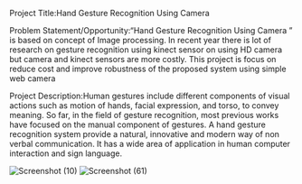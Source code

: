 
Project Title:Hand Gesture Recognition Using Camera

Problem Statement/Opportunity:“Hand Gesture Recognition Using Camera ” is based on concept of Image processing. In recent year there is lot of research on gesture recognition using kinect sensor on using HD camera but camera and kinect sensors are more costly. This project is focus on reduce cost and improve robustness of the proposed system using simple web camera

Project Description:Human gestures include different components of visual actions such as motion of hands, facial expression, and torso, to convey meaning. So far, in the field of gesture recognition, most previous works have focused on the manual component of gestures. A hand gesture recognition system provide a natural, innovative and modern way of non verbal communication. It has a wide area of application in human computer interaction and sign language.


![Screenshot (10)](https://user-images.githubusercontent.com/97496451/148931523-04cafe34-a00a-4f54-aa2b-97f6079266c3.png)
![Screenshot (61)](https://user-images.githubusercontent.com/97496451/148931650-0240b4b9-d20b-4812-8538-cd5e80f66de5.png)

